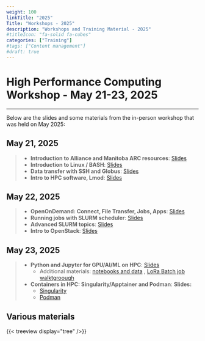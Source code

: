 ```yaml
---
weight: 100
linkTitle: "2025"
Title: "Workshops - 2025"
description: "Workshops and Training Material - 2025"
#titleIcon: "fa-solid fa-cubes"
categories: ["Training"]
#tags: ["Content management"]
#draft: true
---
```


<!--
## Autumn workshop, October 2025
---
-->

# High Performance Computing Workshop - May 21-23, 2025
---

Below are the slides and some materials from the in-person workshop that was held on May 2025:

## May 21, 2025

> - **Introduction to Alliance and Manitoba ARC resources**: [Slides](/workshops/spring2025/Intro-and-Program-Spring-2025.pdf)
> - **Introduction to Linux / BASH**: [Slides](/workshops/spring2025/linux_shell_basics.pdf)
> - **Data transfer with SSH and Globus**: [Slides](/workshops/spring2025/data_transfer_in_hpc.pdf)
> - **Intro to HPC software, Lmod**: [Slides](/workshops/spring2025/Introduction-to-HPC-Software.pdf)

## May 22, 2025

> - **OpenOnDemand: Connect, File Transfer, Jobs, Apps**: [Slides](/workshops/spring2025/introduction_openondemand.pdf)
> - **Running jobs with SLURM scheduler**: [Slides](/workshops/spring2025/Running-Jobs-with-SLURM.pdf)
> - **Advanced SLURM topics**: [Slides](/workshops/spring2025/Running-Jobs-Advanced-Scheduling.pdf)
> - **Intro to OpenStack**: [Slides](/workshops/spring2025/openstack_community_cloud_beginner.pdf)

## May 23, 2025

> - **Python and Jupyter for GPU/AI/ML on HPC**: [Slides](/workshops/spring2025/Python-for-AI-ML-Spring-2025.pdf)
>	* Additional materials: [notebooks and data](/workshops/spring2025/pythonai.tar.gz) , [LoRa Batch job walktgroough](./lora-huggingface)
> - **Containers in HPC: Singularity/Apptainer and Podman**: __Slides:__ 
>	* [Singularity](/workshops/spring2025/Containers-for-HPC.pdf)
>	* [Podman](/workshops/spring2025/introduction_podman.pdf)

<!--
Join us for the spring 2025 high-performance computing (HPC) and cloud workshop, open to all researchers from Manitoba institutions. The workshop will be in-person and take place at the University of Manitoba (Fort Garry campus). This is a great opportunity to learn about local (Grex) and national (The Alliance) research computing infrastructure in Canada, and to enhance your skills and efficiency using HPC and OpenStack cloud systems.

__What to expect:__ The workshop will feature a mix of talks and hands-on sessions, covering topics such as:

> - Introduction to BASH and Linux shell scripting.
> - Beginner’s tutorial on using the SLURM scheduler and Lmod for software modules.
> - Interactive computing with Open OnDemand and Jupyter Notebooks.
> - Introduction to the Globus file transfer service.
> - Getting started with the community OpenStack cloud.

* __Dates:__ May 21–23, 2025

> - May 21, 10 AM - 3 PM
> - May 22, 10 AM - 3 PM
> - May 23, 10 AM - 12 PM

* __Location:__ Room 204, Robson Hall, University of Manitoba (Fort Garry campus).

* __Registration:__ The Workshop is free, but RSVP via [EventBrite](https://eventscalendar.umanitoba.ca/site/science/event/high-performance-computing-workshop-6/) is required.

* __Optional:__ If you do not have already a CCDB account, registering at ccdb.alliancecan.ca few days prior to the workshop.

{{< alert type="info" >}}
The exact program schedule will be emailed to all registered participants one week before the event.
{{< /alert >}}

-->

## Various materials

{{< treeview
    display="tree"
/>}}

<!-- Changes and update:
* Last revision: May 26, 2025.
-->
